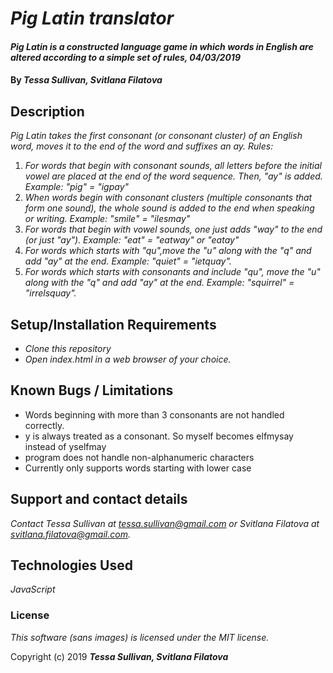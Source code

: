 # _Pig Latin translator_

#### _Pig Latin is a constructed language game in which words in English are altered according to a simple set of rules,  04/03/2019_

#### By _**Tessa Sullivan, Svitlana Filatova**_

## Description

_Pig Latin takes the first consonant (or consonant cluster) of an English word, moves it to the end of the word and suffixes an ay. Rules:_
1. _For words that begin with consonant sounds, all letters before the initial vowel are placed at the end of the word sequence. Then, "ay" is added. Example: "pig" = "igpay"_
2. _When words begin with consonant clusters (multiple consonants that form one sound), the whole sound is added to the end when speaking or writing. Example: "smile" = "ilesmay"_
3. _For words that begin with vowel sounds, one just adds "way" to the end (or just "ay"). Example: "eat" = "eatway" or "eatay"_
4. _For words which starts with "qu",move the "u" along with the "q" and add "ay" at the end. Example: "quiet" = "ietquay"._
5. _For words which starts with consonants and include "qu", move the "u" along with the "q" and add "ay" at the end. Example: "squirrel" = "irrelsquay"._

## Setup/Installation Requirements

* _Clone this repository_
* _Open index.html in a web browser of your choice._

## Known Bugs / Limitations

* Words beginning with more than 3 consonants are not handled correctly.
* y is always treated as a consonant.  So myself becomes elfmysay instead of yselfmay
* program does not handle non-alphanumeric characters
* Currently only supports words starting with lower case

## Support and contact details

_Contact Tessa Sullivan at tessa.sullivan@gmail.com or Svitlana Filatova at svitlana.filatova@gmail.com._

## Technologies Used

_JavaScript_

### License

*This software (sans images) is licensed under the MIT license.*

Copyright (c) 2019 **_Tessa Sullivan, Svitlana Filatova_**
